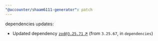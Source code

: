 ```yaml
---
"@accounter/shaam6111-generator": patch
---
```

dependencies updates:
  - Updated dependency [`zod@3.25.71` ↗︎](https://www.npmjs.com/package/zod/v/3.25.71) (from `3.25.67`, in `dependencies`)
